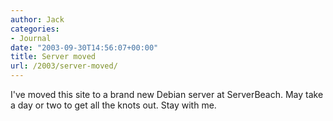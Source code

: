 ```yaml
---
author: Jack
categories:
- Journal
date: "2003-09-30T14:56:07+00:00"
title: Server moved
url: /2003/server-moved/
---
```


I've moved this site to a brand new Debian server at ServerBeach. May take a day or two to get all the knots out. Stay with me.